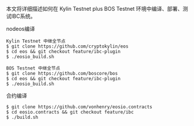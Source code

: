 本文将详细描述如何在 Kylin Testnet plus BOS Testnet 环境中编译、部署、测试IBC系统。

nodeos编译
``` 
Kylin Testnet 中继全节点
$ git clone https://github.com/cryptokylin/eos 
$ cd eos && git checkout feature/ibc-plugin
$ ./eosio_build.sh

BOS Testnet 中继全节点
$ git clone https://github.com/boscore/bos 
$ cd eos && git checkout feature/ibc-plugin
$ ./eosio_build.sh
```

合约编译
``` 
$ git clone https://github.com/vonhenry/eosio.contracts
$ cd eosio.contracts && git checkout feature/ibc
$ ./build.sh
```

